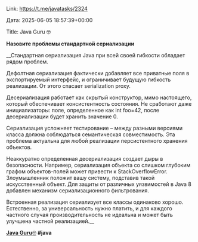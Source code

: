 Link: https://t.me/javatasks/2324

Дата: 2025-06-05 18:57:39+00:00

Title: Java Guru 🤓

**Назовите проблемы стандартной сериализации**

__Стандартная сериализация Java при всей своей гибкости
обладает рядом проблем.

Дефолтная сериализация фактически добавляет все приватные
поля в экспортируемый интерфейс, и ограничивает будущую
гибкость реализации. От этого спасает serialization proxy.

Десериализация работает как скрытый конструктор, мимо
настоящего, который обеспечивает консистентность состояния.
Не сработают даже инициализаторы: поле, определенное как int
foo=42, после десериализации будет хранить значение 0.

Сериализация усложняет тестирование – между разными версиями
класса должна соблюдаться семантическая совместимость. Эта
проблема актуальна для любой реализации персистентного
хранения объектов.

Неаккуратно определенная десериализация создает дыры в
безопасности. Например, сериализация объекта со слишком
глубоким графом объектов-полей может привести к
StackOverflowError. Злоумышленник положит вашу систему,
подставив такой искусственный объект. Для защиты от
различных уязвимостей в Java 8 добавлен механизм
сериализационного фильтрования.

Встроенная реализация сериализует все классы одинаково
хорошо. Естественно, за универсальность нужно платить, и для
каждого частного случая производительность не идеальна и
может быть улучшена частной реализацией.__

[**Java Guru**🤓](https://t.me/javatasks) **#java**


